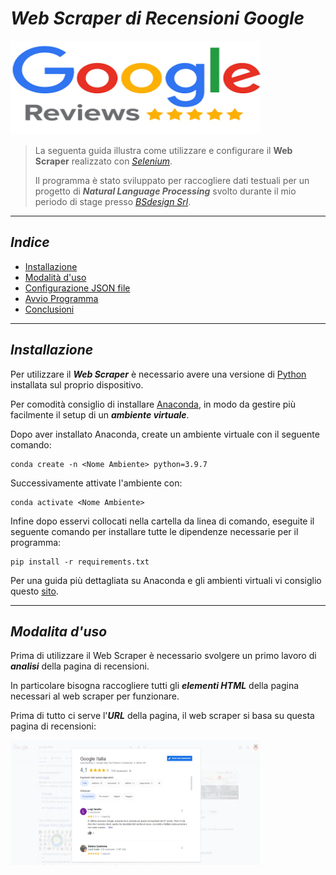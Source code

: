 # ***Web Scraper di Recensioni Google***
<img src="data/img_doc/google_img.png" alt="Google review logo" style="height: 150px; width:400px;"/>

>La seguenta guida illustra come utilizzare e configurare il **Web Scraper** realizzato con [*Selenium*](https://www.selenium.dev/).
> 
>Il programma è stato sviluppato per raccogliere dati testuali per un progetto di ***Natural Language Processing*** svolto durante il mio periodo di stage presso [*BSdesign Srl*](https://www.bsdesign.eu/).
---

## ***Indice***
- [Installazione](#inst)
- [Modalità d'uso](#use)
- [Configurazione JSON file ](#conf)
- [Avvio Programma](#start)
- [Conclusioni](#end)

---
<a id="inst"></a>
## ***Installazione***
Per utilizzare il ***Web Scraper*** è necessario avere una versione di [Python](https://www.python.org/) installata sul proprio dispositivo.

Per comodità consiglio di installare [Anaconda](https://www.anaconda.com/products/individual), in modo da gestire più facilmente il setup di un ***ambiente virtuale***.

Dopo aver installato Anaconda, create un ambiente virtuale con il seguente comando:

    conda create -n <Nome Ambiente> python=3.9.7

Successivamente attivate l'ambiente con:

    conda activate <Nome Ambiente>

Infine dopo esservi collocati nella cartella da linea di comando, eseguite il seguente comando per installare tutte le dipendenze necessarie per il programma:

    pip install -r requirements.txt

Per una guida più dettagliata su Anaconda e gli ambienti virtuali vi consiglio questo [sito](https://www.geeksforgeeks.org/set-up-virtual-environment-for-python-using-anaconda/).

---
<a id="use"></a>
## ***Modalita d'uso***

Prima di utilizzare il Web Scraper è necessario svolgere un primo lavoro di ***analisi*** della pagina di recensioni.

In particolare bisogna raccogliere tutti gli ***elementi HTML*** della pagina necessari al web scraper per funzionare.

Prima di tutto ci serve l'***URL*** della pagina, il web scraper si basa su questa pagina di recensioni:

<img src="data/img_doc/Paginarev.png" alt="Pagina Review" style="height: 200px; width:400px;"/>




